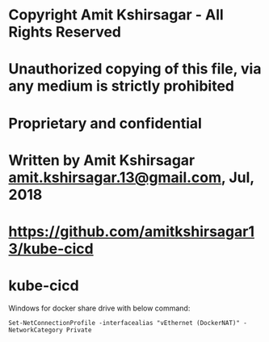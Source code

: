 # Copyright Amit Kshirsagar - All Rights Reserved
# Unauthorized copying of this file, via any medium is strictly prohibited
# Proprietary and confidential
# Written by Amit Kshirsagar <amit.kshirsagar.13@gmail.com>, Jul, 2018
# https://github.com/amitkshirsagar13/kube-cicd

# kube-cicd

Windows for docker share drive with below command: 
```
Set-NetConnectionProfile -interfacealias "vEthernet (DockerNAT)" -NetworkCategory Private
```